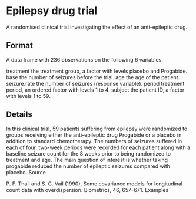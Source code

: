 # Epilepsy drug trial

A randomised clinical trial investigating the effect of an anti-epileptic drug.


## Format

A data frame with 236 observations on the following 6 variables.

treatment
    the treatment group, a factor with levels placebo and Progabide.
base
    the number of seizures before the trial.
age
    the age of the patient.
seizure.rate
    the number of seizures (response variable).
period
    treatment period, an ordered factor with levels 1 to 4.
subject
    the patient ID, a factor with levels 1 to 59.

## Details

In this clinical trial, 59 patients suffering from epilepsy were randomized to groups receiving either the anti-epileptic drug Progabide or a placebo in addition to standard chemotherapy. The numbers of seizures suffered in each of four, two-week periods were recorded for each patient along with a baseline seizure count for the 8 weeks prior to being randomized to treatment and age. The main question of interest is whether taking progabide reduced the number of epileptic seizures compared with placebo.
Source

P. F. Thall and S. C. Vail (1990), Some covariance models for longitudinal count data with overdispersion. Biometrics, 46, 657–671.
Examples
